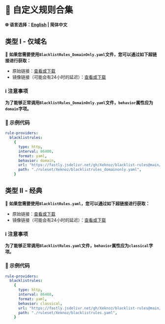 # 📜 自定义规则合集  
**🌐 语言选择：[English](README.md)  | 简体中文**  
## 类型 Ⅰ - 仅域名  
🔗 **如果您需要使用`BlacklistRules_DomainOnly.yaml`文件，您可以通过如下超链接进行获取：**  
- 原始链接：[查看或下载](https://raw.githubusercontent.com/Xeknoz/blacklist-rules/main/Clash/BlacklistRules_DomainOnly.yaml)  
- 镜像链接（可能会有24小时的延迟）：[查看或下载](https://fastly.jsdelivr.net/gh/Xeknoz/blacklist-rules@main/Clash/BlacklistRules_DomainOnly.yaml)
### ℹ️ 注意事项  
**为了能够正常调用`BlacklistRules_DomainOnly.yaml`文件，`behavior`属性应为`domain`字项。**  
### 📝 示例代码  
```yaml
rule-providers:
  blacklistrules:
    {
      type: http,
      interval: 86400,
      format: yaml,
      behavior: domain,
      url: "https://fastly.jsdelivr.net/gh/Xeknoz/blacklist-rules@main/Clash/BlacklistRules_DomainOnly.yaml",
      path: "./ruleset/Xeknoz/blacklistrules_domainonly.yaml",
    }
```
## 类型 Ⅱ - 经典  
🔗 **如果您需要使用`BlacklistRules.yaml`，您可以通过如下超链接进行获取：**  
- 原始链接：[查看或下载](https://raw.githubusercontent.com/Xeknoz/blacklist-rules/main/Clash/BlacklistRules.yaml)  
- 镜像链接（可能会有24小时的延迟）：[查看或下载](https://fastly.jsdelivr.net/gh/Xeknoz/blacklist-rules@main/Clash/BlacklistRules.yaml)  
### ℹ️ 注意事项  
**为了能够正常调用`BlacklistRules.yaml`文件，`behavior`属性应为`classical`字项。**  
### 📝 示例代码  
```yaml
rule-providers:
  blacklistrules:
    {
      type: http,
      interval: 86400,
      format: yaml,
      behavior: classical,
      url: "https://fastly.jsdelivr.net/gh/Xeknoz/blacklist-rules@main/Clash/BlacklistRules.yaml",
      path: "./ruleset/Xeknoz/blacklistrules.yaml",
    }
```
